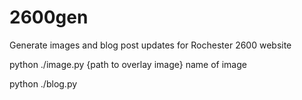 # 2600gen
Generate images and blog post updates for Rochester 2600 website

python ./image.py {path to overlay image} name of image

python ./blog.py
